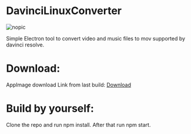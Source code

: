 # DavinciLinuxConverter

![nopic](https://github.com/valplusplusle/DavinciLinuxConverter/blob/master/preview.png)

Simple Electron tool to convert video and music files to mov supported by davinci resolve.

# Download:
AppImage download Link from last build: [Download](https://github.com/valplusplusle/DavinciLinuxConverter/raw/master/davinci-linux-converter-0.1.0.AppImage) 

# Build by yourself:
Clone the repo and run npm install. After that run npm start.
